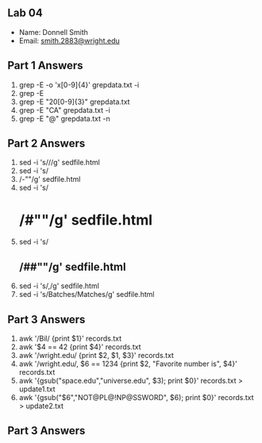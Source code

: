 ## Lab 04

- Name: Donnell Smith
- Email: smith.2883@wright.edu

## Part 1 Answers

1. grep -E -o 'x[0-9]{4}' grepdata.txt -i
2. grep -E
3. grep -E "20[0-9]{3}" grepdata.txt
4. grep -E "CA" grepdata.txt -i
5. grep -E "@" grepdata.txt -n

## Part 2 Answers

1. sed -i 's/<html>/<stuff>/g' sedfile.html
2. sed -i 's/<li>/-""/g' sedfile.html
3. sed -i 's/<h1>/#""/g' sedfile.html
4. sed -i 's/<h2>/##""/g' sedfile.html
5. sed -i 's/<u1>,<html>/g' sedfile.html
6. sed -i 's/Batches/Matches/g' sedfile.html

## Part 3 Answers

1. awk '/Bil/ {print $1}' records.txt
2. awk '$4 == 42 {print $4}' records.txt
3. awk '/wright.edu/ {print $2, $1, $3}' records.txt
4. awk '/wright.edu/, $6 == 1234 {print $2, "Favorite number is", $4}' records.txt
5. awk '{gsub("space.edu","universe.edu", $3); print $0}' records.txt > update1.txt
6. awk '{gsub("$6","NOT@PL@!NP@SSWORD", $6); print $0}' records.txt > update2.txt

## Part 3 Answers
